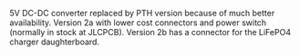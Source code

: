 5V DC-DC converter replaced by PTH version because of much better availability.
Version 2a with lower cost connectors and power switch (normally in stock at JLCPCB).
Version 2b has a connector for the LiFePO4 charger daughterboard.
